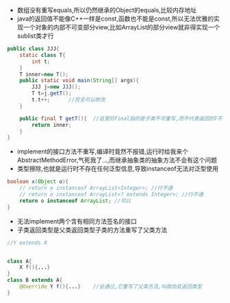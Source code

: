- 数组没有重写equals,所以仍然继承的Object的equals,比较内存地址
- java的返回值不能像C++一样是const,函数也不能是const,所以无法优雅的实现一个对象的内部不可变部分view,比如ArrayList的部分view就非得实现一个sublist类才行

```java
public class JJJ{
    static class T{
        int t;
    }
    T inner=new T();
    public static void main(String[] args){
        JJJ j=new JJJ();
        T t=j.getT();
        t.t++;      //完全可以修改
    }

    public final T getT(){  //这里的final指的是子类不可重写,而不代表返回的T不可修改
        return inner;
    }
}
```

- implement的接口方法不重写,编译时竟然不报错,运行时给我来个AbstractMethodError,气死我了...,而继承抽象类的抽象方法不会有这个问题
- 类型擦除,也就是运行时不存在任何泛型信息,导致instanceof无法对泛型使用
```java
boolean x(Object o){
    // return o instanceof ArrayList<Integer>; //行不通
    // return o instanceof ArrayList<? extends Integer>; //行不通
    return o instanceof ArrayList; //可以
}
```
- 无法implement两个含有相同方法签名的接口
- 子类返回类型是父类返回类型子类的方法重写了父类方法
```java
//Y extends X


class A{
    X f(){...}
}
class B extends A{
    @Override Y f(){...}    //会通过,它重写了父类方法,叫做协变返回类型
}
```